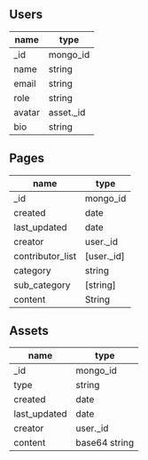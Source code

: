
## Users

name    |type
----    |----
_id     |mongo_id
name    |string
email   |string
role    |string
avatar  |asset._id
bio     |string

## Pages

name              |type
----              |----
_id               |mongo_id
created           |date
last_updated      |date
creator           |user._id
contributor_list  |[user._id]
category          |string
sub_category      |[string]
content           |String


## Assets

name            |type
----            |----
_id             |mongo_id
type            |string
created         |date
last_updated    |date
creator         |user._id
content         |base64 string
